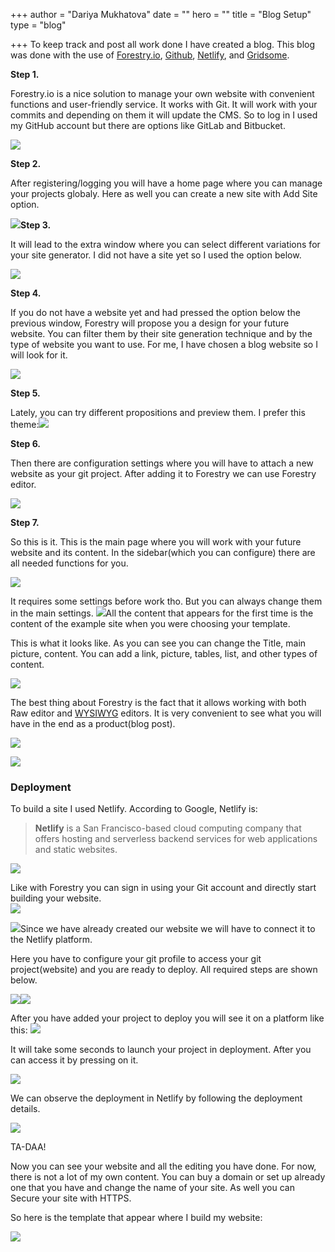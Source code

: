 +++
author = "Dariya Mukhatova"
date = ""
hero = ""
title = "Blog Setup"
type = "blog"

+++
To keep track and post all work done I have created a blog. This blog was done with the use of [Forestry.io](https://forestry.io), [Github](https://github.com), [Netlify](https://www.netlify.com), and [Gridsome](https://gridsome.org).

**Step 1.**

Forestry.io is a nice solution to manage your own website with convenient functions and user-friendly service. It works with Git. It will work with your commits and depending on them it will update the CMS. So to log in I used my GitHub account but there are options like GitLab and Bitbucket.

![](/uploads/2022-02-24-13-54-57.png)

**Step 2.**

After registering/logging you will have a home page where you can manage your projects globaly. Here as well you can create a new site with Add Site option.

![](/uploads/2022-02-24-13-55-14.png)**Step 3.**

It will lead to the extra window where you can select different variations for your site generator. I did not have a site yet so I used the option below.

![](/uploads/2022-02-24-13-55-58.png)

**Step 4.**

If you do not have a website yet and had pressed the option below the previous window, Forestry will propose you a design for your future website. You can filter them by their site generation technique and by the type of website you want to use. For me, I have chosen a blog website so I will look for it.

![](/uploads/2022-02-24-13-56-12.png)

**Step 5.**

Lately, you can try different propositions and preview them. I prefer this theme:![](/uploads/2022-02-24-13-58-11.png)

**Step 6.**

Then there are configuration settings where you will have to attach a new website as your git project. After adding it to Forestry we can use Forestry editor.

![](/uploads/2022-02-24-13-58-59.png)

**Step 7.**

So this is it. This is the main page where you will work with your future website and its content. In the sidebar(which you can configure) there are all needed functions for you.

![](/uploads/2022-02-24-13-59-11.png)

It requires some settings before work tho. But you can always change them in the main settings. ![](/uploads/2022-02-24-14-00-01.png)All the content that appears for the first time is the content of the example site when you were choosing your template.

This is what it looks like. As you can see you can change the Title, main picture, content. You can add a link, picture, tables, list, and other types of content.

![](/uploads/2022-02-24-15-11-10.png)

The best thing about Forestry is the fact that it allows working with both Raw editor and [WYSIWYG](https://en.wikipedia.org/wiki/WYSIWYG) editors. It is very convenient to see what you will have in the end as a product(blog post).

![](/uploads/2022-02-24-15-12-55.png)

![](/uploads/2022-02-24-15-13-05.png)

### Deployment

To build a site I used Netlify. According to Google, Netlify is:

> **Netlify** is a San Francisco-based cloud computing company that offers hosting and serverless backend services for web applications and static websites.

![](/uploads/2022-02-24-15-16-43.png)

Like with Forestry you can sign in using your Git account and directly start building your website.  
![](/uploads/2022-02-24-15-17-04.png)

![](/uploads/2022-02-24-14-00-42.png)Since we have already created our website we will have to connect it to the Netlify platform.

Here you have to configure your git profile to access your git project(website) and you are ready to deploy.  All required steps are shown below.

![](/uploads/2022-02-24-14-00-46.png)![](/uploads/2022-02-24-14-07-39.png)

After you have added your project to deploy you will see it on a platform like this: ![](/uploads/2022-02-24-14-07-50.png)

It will take some seconds to launch your project in deployment. After you can access it by pressing on it.

![](/uploads/2022-02-24-14-11-00.png)

We can observe the deployment in Netlify by following the deployment details.

![](/uploads/2022-02-24-15-47-57.png)

TA-DAA!

Now you can see your website and all the editing you have done. For now, there is not a lot of my own content. You can buy a domain or set up already one that you have and change the name of your site. As well you can Secure your site with HTTPS.

So here is the template that appear where I build my website:

![](/uploads/2022-02-24-14-11-07.png)